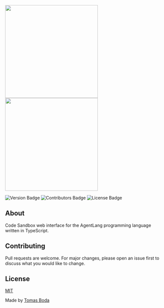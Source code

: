 <img src="./agent-lang-web-logo-black.png#gh-light-mode-only" width="300">
<img src="./agent-lang-web-logo-white.png#gh-dark-mode-only" width="300">

![Version Badge](https://img.shields.io/badge/version-1.0.0-blue?style=flat)
![Contributors Badge](https://img.shields.io/badge/contributors-1-green?style=flat)
![License Badge](https://img.shields.io/badge/license-MIT-red?style=flat)

## About
Code Sandbox web interface for the AgentLang programming language written in TypeScript.

## Contributing
Pull requests are welcome. For major changes, please open an issue first to discuss what you would like to change.

## License
[MIT](/LICENSE.md)

Made by [Tomas Boda](https://github.com/TomasBoda)